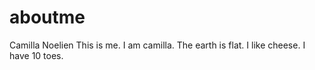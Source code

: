 # aboutme
Camilla Noelien
This is me. I am camilla.
The earth is flat. I like cheese. I have 10 toes.